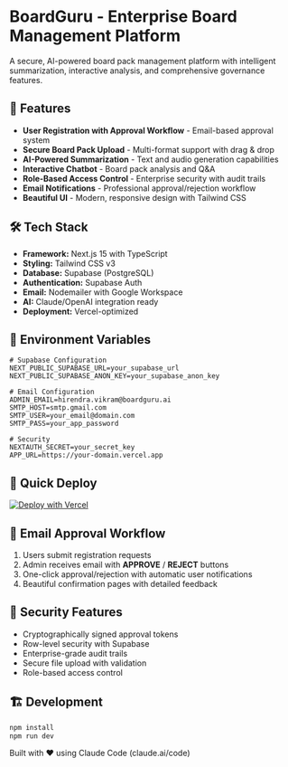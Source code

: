 # BoardGuru - Enterprise Board Management Platform

A secure, AI-powered board pack management platform with intelligent summarization, interactive analysis, and comprehensive governance features.

## 🚀 Features

- **User Registration with Approval Workflow** - Email-based approval system
- **Secure Board Pack Upload** - Multi-format support with drag & drop
- **AI-Powered Summarization** - Text and audio generation capabilities
- **Interactive Chatbot** - Board pack analysis and Q&A
- **Role-Based Access Control** - Enterprise security with audit trails
- **Email Notifications** - Professional approval/rejection workflow
- **Beautiful UI** - Modern, responsive design with Tailwind CSS

## 🛠️ Tech Stack

- **Framework:** Next.js 15 with TypeScript
- **Styling:** Tailwind CSS v3
- **Database:** Supabase (PostgreSQL)
- **Authentication:** Supabase Auth
- **Email:** Nodemailer with Google Workspace
- **AI:** Claude/OpenAI integration ready
- **Deployment:** Vercel-optimized

## 🔧 Environment Variables

```env
# Supabase Configuration
NEXT_PUBLIC_SUPABASE_URL=your_supabase_url
NEXT_PUBLIC_SUPABASE_ANON_KEY=your_supabase_anon_key

# Email Configuration  
ADMIN_EMAIL=hirendra.vikram@boardguru.ai
SMTP_HOST=smtp.gmail.com
SMTP_USER=your_email@domain.com
SMTP_PASS=your_app_password

# Security
NEXTAUTH_SECRET=your_secret_key
APP_URL=https://your-domain.vercel.app
```

## 🚀 Quick Deploy

[![Deploy with Vercel](https://vercel.com/button)](https://vercel.com/new/clone?repository-url=https://github.com/yourusername/appboardguru)

## 📧 Email Approval Workflow

1. Users submit registration requests
2. Admin receives email with **APPROVE** / **REJECT** buttons  
3. One-click approval/rejection with automatic user notifications
4. Beautiful confirmation pages with detailed feedback

## 🔐 Security Features

- Cryptographically signed approval tokens
- Row-level security with Supabase
- Enterprise-grade audit trails
- Secure file upload with validation
- Role-based access control

## 🏗️ Development

```bash
npm install
npm run dev
```

Built with ❤️ using Claude Code (claude.ai/code)